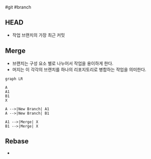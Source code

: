 #git #branch

## HEAD
- 작업 브랜치의 가장 최근 커밋

## Merge
- 브랜치는 구성 요소 별로 나누어서 작업을 용이하게 한다.
- 머지는 이 각각의 브랜치를 하나의 리포지토리로 병합하는 작업을 의미한다.

```mermaid
graph LR

A
A1
B1
X

A -->|New Branch| A1
A -->|New Branch| B1

A1 -->|Merge| X
B1 -->|Merge| X

```

## Rebase
- 
